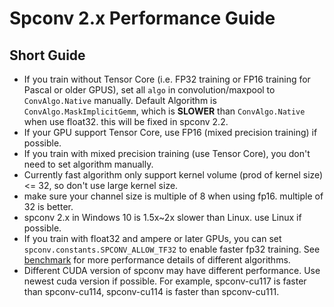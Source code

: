 <!--
 Copyright 2021 Yan Yan
 
 Licensed under the Apache License, Version 2.0 (the "License");
 you may not use this file except in compliance with the License.
 You may obtain a copy of the License at
 
     http://www.apache.org/licenses/LICENSE-2.0
 
 Unless required by applicable law or agreed to in writing, software
 distributed under the License is distributed on an "AS IS" BASIS,
 WITHOUT WARRANTIES OR CONDITIONS OF ANY KIND, either express or implied.
 See the License for the specific language governing permissions and
 limitations under the License.
-->

# Spconv 2.x Performance Guide

## Short Guide

* If you train without Tensor Core (i.e. FP32 training or FP16 training for Pascal or older GPUS), set all ```algo``` in convolution/maxpool to ```ConvAlgo.Native``` manually. Default Algorithm is ```ConvAlgo.MaskImplicitGemm```, which is **SLOWER** than ```ConvAlgo.Native``` when use float32. this will be fixed in spconv 2.2.
* If your GPU support Tensor Core, use FP16 (mixed precision training) if possible. 
* If you train with mixed precision training (use Tensor Core), you don't need to set algorithm manually.
* Currently fast algorithm only support kernel volume (prod of kernel size) <= 32, so don't use large kernel size.
* make sure your channel size is multiple of 8 when using fp16. multiple of 32 is better.
* spconv 2.x in Windows 10 is 1.5x~2x slower than Linux. use Linux if possible.
* If you train with float32 and ampere or later GPUs, you can set ```spconv.constants.SPCONV_ALLOW_TF32``` to enable faster fp32 training.
See [benchmark](BENCHMARK.md) for more performance details of different algorithms.
* Different CUDA version of spconv may have different performance. Use newest cuda version if possible. For example, spconv-cu117 is faster than spconv-cu114, spconv-cu114 is faster than spconv-cu111.